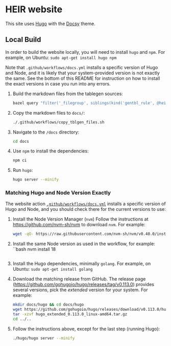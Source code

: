 # HEIR website

This site uses [Hugo](https://gohugo.io/) with the
[Docsy](https://www.docsy.dev/docs/) theme.

## Local Build

In order to build the website locally, you will need to install `hugo` and
`npm`. For example, on Ubuntu: `sudo apt-get install hugo npm`

Note that `.github/workflows/docs.yml` installs a specific version of Hugo and
Node, and it is likely that your system-provided version is not exactly the
same. See the bottom of this README for instruction on how to install the exact
versions in case you run into any errors.

1. Build the markdown files from the tablegen sources:

   ```bash
   bazel query "filter('_filegroup', siblings(kind('gentbl_rule', @heir//...)))" | xargs bazel build "$@"
   ```

1. Copy the markdown files to `docs/`:

   ```bash
   ./.github/workflows/copy_tblgen_files.sh
   ```

1. Navigate to the `/docs` directory:

   ```bash
   cd docs
   ```

1. Use `npm` to install the dependencies:

   ```bash
   npm ci
   ```

1. Run `hugo`:

   ```bash
   hugo server --minify
   ```

### Matching Hugo and Node Version Exactly

The website action
[`.github/workflows/docs.yml`](https://github.com/google/heir/blob/main/.github/workflows/docs.yml)
installs a specific version of Hugo and Node, and you should check there for the
current versions to use:

1. Install the Node Version Manager (`nvm`) Follow the instructions at
   https://github.com/nvm-sh/nvm to download `nvm`. For example:

   ```bash
   wget -qO- https://raw.githubusercontent.com/nvm-sh/nvm/v0.40.0/install.sh | bash
   ```

1. Install the same Node version as used in the workflow, for example: \`\`bash
   nvm install 18

   ```

   ```

1. Install the Hugo dependencies, minimally `golang`. For example, on Ubuntu:
   `sudo apt-get install golang`

1. Download the matching release from GitHub. The release page
   (https://github.com/gohugoio/hugo/releases/tag/v0.113.0) provides several
   versions, pick the *extended* version for your system. For example:

   ```bash
   mkdir docs/hugo && cd docs/hugo
   wget https://github.com/gohugoio/hugo/releases/download/v0.113.0/hugo_extended_0.113.0_linux-amd64.tar.gz
   tar -xzvf hugo_extended_0.113.0_linux-amd64.tar.gz
   cd ../..
   ```

1. Follow the instructions above, except for the last step (running Hugo):

   ```bash
   ./hugo/hugo server --minify
   ```
